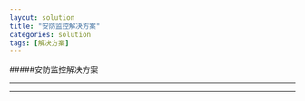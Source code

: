 ```yaml
---
layout: solution
title: "安防监控解决方案"
categories: solution
tags: [解决方案]
---
```

#####安防监控解决方案
<hr/>

<hr/>

	

